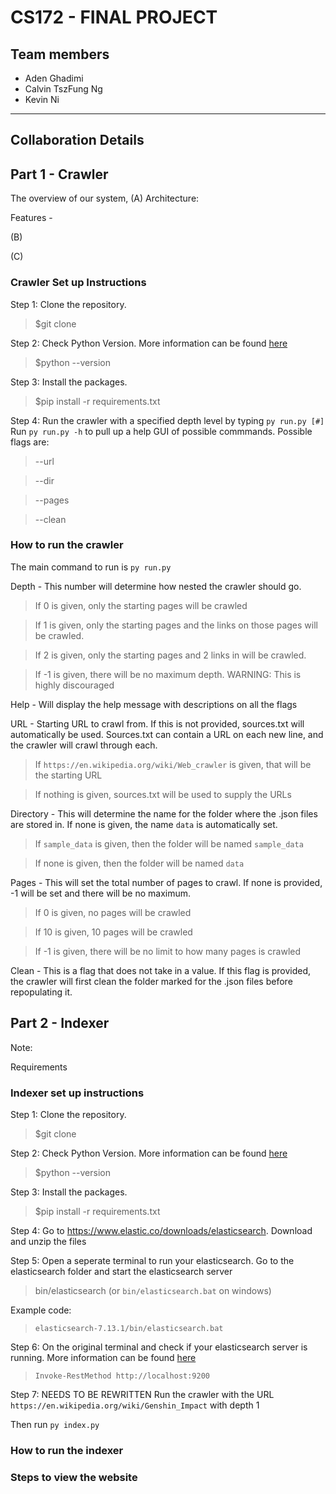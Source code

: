 # CS172 - FINAL PROJECT 

## Team members

- Aden Ghadimi
- Calvin TszFung Ng
- Kevin Ni
______________________________________________________


## Collaboration Details


## Part 1 - Crawler
The overview of our system, 
(A) Architecture:


Features - 




(B)


(C)

### Crawler Set up Instructions

Step 1: Clone the repository.

> $git clone <repository url>

Step 2: Check Python Version. More information can be found [here](https://www.python.org/download/releases/3.0/)

> $python --version

Step 3: Install the packages.

> $pip install -r requirements.txt

Step 4: Run the crawler with a specified depth level by typing `py run.py [#]`
Run `py run.py -h` to pull up a help GUI of possible commmands.
Possible flags are:
> --url

> --dir

> --pages

> --clean

### How to run the crawler
The main command to run is `py run.py`

Depth - This number will determine how nested the crawler should go.
> If 0 is given, only the starting pages will be crawled

> If 1 is given, only the starting pages and the links on those pages will be crawled.

> If 2 is given, only the starting pages and 2 links in will be crawled.

> If -1 is given, there will be no maximum depth. WARNING: This is highly discouraged

Help - Will display the help message with descriptions on all the flags

URL - Starting URL to crawl from. If this is not provided, sources.txt will automatically be used. Sources.txt can contain a URL on each new line, and the crawler will crawl through each.
> If `https://en.wikipedia.org/wiki/Web_crawler` is given, that will be the starting URL

> If nothing is given, sources.txt will be used to supply the URLs

Directory - This will determine the name for the folder where the .json files are stored in. If none is given, the name `data` is automatically set.
> If `sample_data` is given, then the folder will be named `sample_data`

> If none is given, then the folder will be named `data`

Pages - This will set the total number of pages to crawl. If none is provided, -1 will be set and there will be no maximum.
> If 0 is given, no pages will be crawled

> If 10 is given, 10 pages will be crawled

> If -1 is given, there will be no limit to how many pages is crawled

Clean - This is a flag that does not take in a value. If this flag is provided, the crawler will first clean the folder marked for the .json files before repopulating it.

## Part 2 - Indexer

Note: 


Requirements

### Indexer set up instructions

Step 1: Clone the repository.

> $git clone <repository url>

Step 2: Check Python Version. More information can be found [here](https://www.python.org/download/releases/3.0/)

> $python --version

Step 3: Install the packages.

> $pip install -r requirements.txt

Step 4: Go to https://www.elastic.co/downloads/elasticsearch. Download and unzip the files

Step 5: Open a seperate terminal to run your elasticsearch. Go to the elasticsearch folder and start the elasticsearch server
> bin/elasticsearch (or `bin/elasticsearch.bat` on windows)

Example code:
> `elasticsearch-7.13.1/bin/elasticsearch.bat`

Step 6: On the original terminal and check if your elasticsearch server is running.
More information can be found [here](https://www.elastic.co/downloads/elasticsearch)
> `Invoke-RestMethod http://localhost:9200`

Step 7: NEEDS TO BE REWRITTEN Run the crawler with the URL `https://en.wikipedia.org/wiki/Genshin_Impact` with depth 1

Then run `py index.py`

### How to run the indexer



### Steps to view the website

